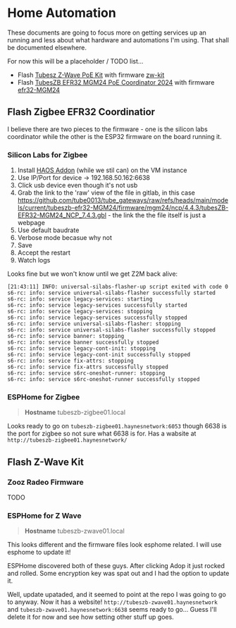 # Home Automation

These documents are going to focus more on getting services up an running and less about what hardware and automations I'm using. That shall be documented elsewhere.

For now this will be a placeholder / TODO list...

- Flash [Tubesz Z-Wave PoE Kit](https://tubeszb.com/product/z-wave-poe-kit/) with firmware [zw-kit](https://github.com/tube0013/tube_gateways/tree/main/models/current/tubeszb-zw-kit)
- Flash [TubesZB EFR32 MGM24 PoE Coordinator 2024](https://tubeszb.com/product/efr32-mgm24-poe-coordinator/) with firmware [efr32-MGM24](https://github.com/tube0013/tube_gateways/tree/main/models/current/tubeszb-efr32-MGM24/firmware)

## Flash Zigbee EFR32 Coordinatior

I believe there are two pieces to the firmware - one is the silicon labs coordinator while the other is the ESP32 firmware on the board running it.

### Silicon Labs for Zigbee

1. Install [HAOS Addon](https://github.com/tube0013/tubeszb_addons) (while we stil can) on the VM instance
1. Use IP/Port for device -> 192.168.50.162:6638
1. Click usb device even though it's not usb
1. Grab the link to the 'raw' view of the file in gitlab, in this case https://github.com/tube0013/tube_gateways/raw/refs/heads/main/models/current/tubeszb-efr32-MGM24/firmware/mgm24/ncp/4.4.3/tubesZB-EFR32-MGM24_NCP_7.4.3.gbl - the link the the file itself is just a webpage
1. Use default baudrate 
1. Verbose mode becasue why not
1. Save
1. Accept the restart
1. Watch logs

Looks fine but we won't know until we get Z2M back alive:

```
[21:43:11] INFO: universal-silabs-flasher-up script exited with code 0
s6-rc: info: service universal-silabs-flasher successfully started
s6-rc: info: service legacy-services: starting
s6-rc: info: service legacy-services successfully started
s6-rc: info: service legacy-services: stopping
s6-rc: info: service legacy-services successfully stopped
s6-rc: info: service universal-silabs-flasher: stopping
s6-rc: info: service universal-silabs-flasher successfully stopped
s6-rc: info: service banner: stopping
s6-rc: info: service banner successfully stopped
s6-rc: info: service legacy-cont-init: stopping
s6-rc: info: service legacy-cont-init successfully stopped
s6-rc: info: service fix-attrs: stopping
s6-rc: info: service fix-attrs successfully stopped
s6-rc: info: service s6rc-oneshot-runner: stopping
s6-rc: info: service s6rc-oneshot-runner successfully stopped
```

### ESPHome for Zigbee

> **Hostname** tubeszb-zigbee01.local

Looks ready to go on `tubeszb-zigbee01.haynesnetwork:6053` though 6638 is the port for zigbee so not sure what 6638 is for. Has a wabsite at `http://tubeszb-zigbee01.haynesnetwork/`

## Flash Z-Wave Kit

### Zooz Radeo Firmware

TODO

### ESPHome for Z Wave

> **Hostname** tubeszb-zwave01.local

This looks different and the firmware files look esphome related. I will use esphome to update it!

ESPHome discovered both of these guys. After clicking Adop it just rocked and rolled. Some encryption key was spat out and I had the option to update it.

Well, update upataded, and it seemed to point at the repo I was going to go to anyway. Now it has a website! `http://tubeszb-zwave01.haynesnetwork` and `tubeszb-zwave01.haynesnetwork:6638` seems ready to go... Guess I'll delete it for now and see how setting other stuff up goes.